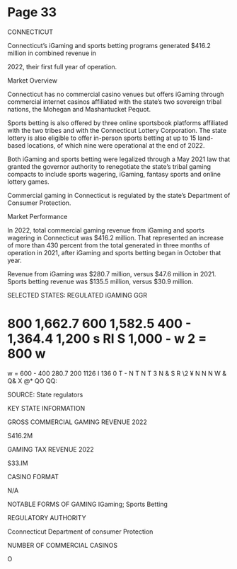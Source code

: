 # Page 33

CONNECTICUT

Connecticut’s iGaming and sports betting programs
generated $416.2 million in combined revenue in

2022, their first full year of operation.

Market Overview

Connecticut has no commercial casino venues but offers iGaming through
commercial internet casinos affiliated with the state’s two sovereign tribal
nations, the Mohegan and Mashantucket Pequot.

Sports betting is also offered by three online sportsbook platforms affiliated
with the two tribes and with the Connecticut Lottery Corporation. The state
lottery is also eligible to offer in-person sports betting at up to 15 land-based
locations, of which nine were operational at the end of 2022.

Both iGaming and sports betting were legalized through a May 2021 law that
granted the governor authority to renegotiate the state’s tribal gaming compacts
to include sports wagering, iGaming, fantasy sports and online lottery games.

Commercial gaming in Connecticut is regulated by the state’s Department of
Consumer Protection.

Market Performance

In 2022, total commercial gaming revenue from iGaming and sports wagering
in Connecticut was $416.2 million. That represented an increase of more than
430 percent from the total generated in three months of operation in 2021,
after iGaming and sports betting began in October that year.

Revenue from iGaming was $280.7 million, versus $47.6 million in 2021.
Sports betting revenue was $135.5 million, versus $30.9 million.

SELECTED STATES: REGULATED iGAMING GGR

800
1,662.7
600 1,582.5
400 - 1,364.4
1,200
s
Rl
S 1,000 -
w
2
= 800
w
=
w
= 600 -
400
280.7
200 1126 I
136
0 T - N T N T
3 N & S R \2
¥ N N N W &
Q&
X @\*
QO
QQ:

SOURCE: State regulators

KEY STATE INFORMATION

GROSS COMMERCIAL GAMING REVENUE 2022

S416.2M

GAMING TAX REVENUE 2022

S33.IM

CASINO FORMAT

N/A

NOTABLE FORMS OF GAMING
IGaming; Sports
Betting

REGULATORY AUTHORITY

Cconnecticut
Department of
consumer Protection

NUMBER OF COMMERCIAL CASINOS

O


